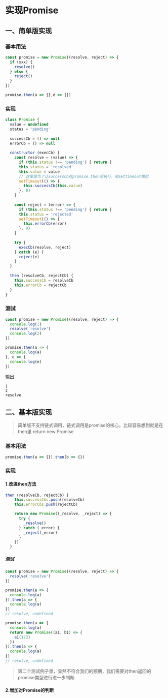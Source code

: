 # 实现Promise

## 一、简单版实现
### 基本用法
```js
const promise = new Promise((resolve, reject) => {
  if (xxx) {
    resolve()
  } else {
    reject()
  }
})

promise.then(a => {},e => {})
```

### 实现
```js
class Promise {
  value = undefined
  status = 'pending'
  
  successCb = () => null
  errorCb = () => null
  
  constructor (execCb) {
    const resolve = (value) => {
      if (this.status !== 'pending') { return }
      this.status = 'resolved'
      this.value = value
      // 这里是为了让successCb在promise.then后执行，用settimeout模拟
      setTimeout(() => {
        this.successCb(this.value)
      }, 0)
    }
    
    const reject = (error) => {
      if (this.status !== 'pending') { return }
      this.status = 'rejected'
      setTimeout(() => {
        this.errorCb(error)
      }, 0)
    }
    
    try {
      execCb(resolve, reject)
    } catch (e) {
      reject(e)
    }
  }
  
  then (resolveCb, rejectCb) {
    this.successCb = resolveCb
    this.errorCb = rejectCb
  }
}
```

### 测试
```js
const promise = new Promise((resolve, reject) => {
  console.log(1)
  resolve('resolve')
  console.log(2)
})

promise.then(a => {
  console.log(a)
}, e => {
  console.log(e)
})
```

输出
```
1
2
resolve
```

## 二、基本版实现
> 简单版不支持链式调用，链式调用是promise的核心，比较容易想到就是在then里 return new Promise

### 基本用法
```js
promise.then(a => {}).then(b => {})
```
### 实现
#### 1.改进then方法
```js
then (resolveCb, rejectCb) {
    this.successCbs.push(resolveCb)
    this.errorCbs.push(rejectCb)

    return new Promise((_resolve, _reject) => {
      try {
        _resolve()
      } catch (_error) {
        _reject(_error)
      }
    })
  }
```

##### 测试
```js
const promise = new Promise((resolve, reject) => {
  resolve('resolve')
})

promise.then(a => {
  console.log(a)
}).then(a => {
  console.log(a)
}) 
// resolve, undefined

promise.then(a => {
  console.log(a)
  return new Promise((a1, b1) => {
    a1(123)
  })
}).then(a => {
  console.log(a)
})
// resolve, undefined
```

> 第二个测试例子里，显然不符合我们的预期，我们需要对then返回的promise类型进行进一步判断

#### 2.增加对Promise的判断